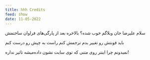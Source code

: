 ```yaml
---
title: hhh Credits
feed: show
date: 11-05-2022
---
```


سلام علیرضا جان
وبلاگم خوب شده؟
بالاخره بعد از پارگی‌‌های فراوان ساختمش

باید فونتش رو تغییر بدم
ترجمش کنم
راست به چپش رو درست کنم

نمیدونم چرا اینتر روی متنی که توی سایت نشون داده‌میشه تاثیر نداره!